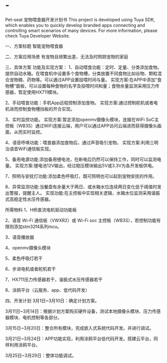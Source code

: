 # -
Pet-seat
宠物喂食器开发计划书
This project is developed using Tuya SDK, which enables you to quickly develop branded apps connecting and controlling smart scenarios of many devices. For more information, please check Tuya Developer Website.

一、方案标题
智能宠物喂食器

二、方案应用场景
有宠物且频繁出差、无法及时照顾宠物的家庭

三、具体方案
功能及实现方案：
1、自动喂食功能：定时、定量、分类添加食物。提供自动水箱。在喂食机中设置多个食物槽，分类放置不同食物比如谷物、颗粒混合宠物粮、药物等。可以通过APP设置投喂时间与量。
   实现方案:在APP中添加“食物槽”面板，可以设置每种食物的名字及投喂时间和量；食物余量监测采用压力传感器，暂定使用HX711模块。

2、手动喂食功能：手机App远程控制添加食物。
   实现方案:通过控制舵机或者电机进而控制食物槽挡板的开合实现。

3、实时监控功能。
   实现方案:暂定添加openmv摄像头模块，连接在WiFi SoC主控板（WB3S）通过WiFi连接云端，用户可以通过APP访问云端进而获得摄像头画面，从而实时监控。

4、语音呼唤功能：喂食器添加食物后，通过声音吸引宠物。
   实现方案:利用三明治语音WiFi通信板实现。

5、备用电源功能:添加备用锂电池，在断电后仍然可以保持工作，同时可以监测电量。
   实现方案:锂电池12V输出，经过稳压模块输出5V或3.3V为各开发板供电。

7、照明与安抚灯功能:添加柔色呼吸灯，既可照明也可以起到宠物安抚的作用。

8、异常监测功能:当餐盘有余量大于两日、或水箱水位连续两日变化低于阈值时发出警报，提醒主人。
   实现功能:在主控板中实现相关逻辑，水箱水位监测采用谐振式高稳定性水压传感器。

所需物料
1、H桥直流电机驱动功能板

2、语音 Wi-Fi 通信板（VWXR2）或 Wi-Fi soc 主控板（WB3S），若控制功能有限则添加stm32f4系列mcu。

3、语音播放器

4、openmv摄像头模块

5、柔色呼吸灯若干

6、步进电机或者舵机若干

7、HX711压力传感器若干，谐振式水压传感器若干

8、涂鸦平台（云服务、app、低代码开发）

四、开发计划
3月1日~3月10日：确定计划方案。

3月11日~3月14日：根据计划方案购买硬件设备，测试本地摄像头模块、压力传感器模块、电机控制等各部分。

3月15日~3月20日：整合所有模块，完成嵌入式系统代码开发。并进行调试。

3月21日~3月24日：APP功能实现，利用涂鸦平台低代码开发。搭建云平台，同样利用涂鸦平台。

3月25日~3月29日：整体功能调试。

